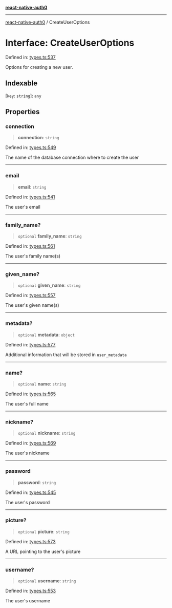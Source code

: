 [**react-native-auth0**](../README.md)

---

[react-native-auth0](../globals.md) / CreateUserOptions

# Interface: CreateUserOptions

Defined in: [types.ts:537](https://github.com/auth0/react-native-auth0/blob/64b3136e2ba68da80f979438fc7bc3abab9becdd/src/types.ts#L537)

Options for creating a new user.

## Indexable

\[`key`: `string`\]: `any`

## Properties

### connection

> **connection**: `string`

Defined in: [types.ts:549](https://github.com/auth0/react-native-auth0/blob/64b3136e2ba68da80f979438fc7bc3abab9becdd/src/types.ts#L549)

The name of the database connection where to create the user

---

### email

> **email**: `string`

Defined in: [types.ts:541](https://github.com/auth0/react-native-auth0/blob/64b3136e2ba68da80f979438fc7bc3abab9becdd/src/types.ts#L541)

The user's email

---

### family_name?

> `optional` **family_name**: `string`

Defined in: [types.ts:561](https://github.com/auth0/react-native-auth0/blob/64b3136e2ba68da80f979438fc7bc3abab9becdd/src/types.ts#L561)

The user's family name(s)

---

### given_name?

> `optional` **given_name**: `string`

Defined in: [types.ts:557](https://github.com/auth0/react-native-auth0/blob/64b3136e2ba68da80f979438fc7bc3abab9becdd/src/types.ts#L557)

The user's given name(s)

---

### metadata?

> `optional` **metadata**: `object`

Defined in: [types.ts:577](https://github.com/auth0/react-native-auth0/blob/64b3136e2ba68da80f979438fc7bc3abab9becdd/src/types.ts#L577)

Additional information that will be stored in `user_metadata`

---

### name?

> `optional` **name**: `string`

Defined in: [types.ts:565](https://github.com/auth0/react-native-auth0/blob/64b3136e2ba68da80f979438fc7bc3abab9becdd/src/types.ts#L565)

The user's full name

---

### nickname?

> `optional` **nickname**: `string`

Defined in: [types.ts:569](https://github.com/auth0/react-native-auth0/blob/64b3136e2ba68da80f979438fc7bc3abab9becdd/src/types.ts#L569)

The user's nickname

---

### password

> **password**: `string`

Defined in: [types.ts:545](https://github.com/auth0/react-native-auth0/blob/64b3136e2ba68da80f979438fc7bc3abab9becdd/src/types.ts#L545)

The user's password

---

### picture?

> `optional` **picture**: `string`

Defined in: [types.ts:573](https://github.com/auth0/react-native-auth0/blob/64b3136e2ba68da80f979438fc7bc3abab9becdd/src/types.ts#L573)

A URL pointing to the user's picture

---

### username?

> `optional` **username**: `string`

Defined in: [types.ts:553](https://github.com/auth0/react-native-auth0/blob/64b3136e2ba68da80f979438fc7bc3abab9becdd/src/types.ts#L553)

The user's username

